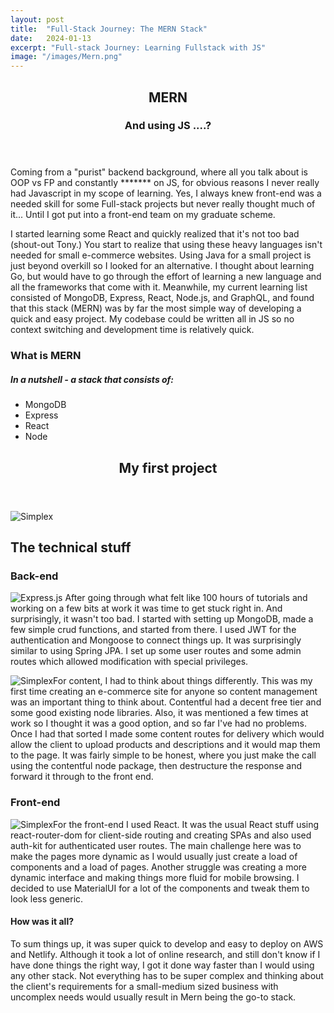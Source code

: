 ```yaml
---
layout: post
title:  "Full-Stack Journey: The MERN Stack"
date:   2024-01-13
excerpt: "Full-stack Journey: Learning Fullstack with JS"
image: "/images/Mern.png"
---
```

  <header>
  <h2>MERN</h2>
  <h3>And using JS ....?</h3>
  </header>
  <p>Coming from a "purist" backend background, where all you talk about is OOP vs FP and constantly ******* on JS, for obvious reasons I never really had Javascript in my scope of learning. Yes, I always knew front-end was a needed skill for some Full-stack projects but never really thought much of it... Until I got put into a front-end team on my graduate scheme. </p>
  <p>I started learning some React and quickly realized that it's not too bad (shout-out Tony.) You start to realize that using these heavy languages isn't needed for small e-commerce websites. Using Java for a small project is just beyond overkill so I looked for an alternative. I thought about learning Go, but would have to go through the effort of learning a new language and all the frameworks that come with it. Meanwhile, my current learning list consisted of MongoDB, Express, React, Node.js, and GraphQL, and found that this stack (MERN) was by far the most simple way of developing a quick and easy project. My codebase could be written all in JS so no context switching and development time is relatively quick.</p>
  <h3>What is MERN</h3>
  <h5>In a nutshell - a stack that consists of:</h5>
   <ul>
    <li>MongoDB</li>
    <li>Express</li>
    <li>React</li>
    <li>Node</li>
   </ul>

  <header class="featured">
  <h2>My first project</h2>
  </header>
  	<span class="image fit"><img src="{{ "/images/simplex-mern.png" | absolute_url }}" alt="Simplex" /></span>

## The technical stuff
### Back-end
<p><span class="image left"><img src="{{ "/images/express-mern.png" | absolute_url }}" alt=" Express.js" /></span> After going through what felt like 100 hours of tutorials and working on a few bits at work it was time to get stuck right in. And surprisingly, it wasn't too bad. I started with setting up MongoDB, made a few simple crud functions, and started from there. I used JWT for the authentication and Mongoose to connect things up. It was surprisingly similar to using Spring JPA. I set up some user routes and some admin routes which allowed modification with special privileges.
</p>
<p><span class="image right"><img src="{{ "/images/content-mern.png" | absolute_url }}" alt="Simplex" /></span>For content, I had to think about things differently. This was my first time creating an e-commerce site for anyone so content management was an important thing to think about. Contentful had a decent free tier and some good existing node libraries. Also, it was mentioned a few times at work so I thought it was a good option, and so far I've had no problems. Once I had that sorted I made some content routes for delivery which would allow the client to upload products and descriptions and it would map them to the page. It was fairly simple to be honest, where you just make the call using the contentful node package, then destructure the response and forward it through to the front end.
</p>

### Front-end
<p><span class="image right"><img src="{{ "/images/react-mern.png" | absolute_url }}" alt="Simplex" /></span>For the front-end I used React. It was the usual React stuff using react-router-dom for client-side routing and creating SPAs and also used auth-kit for authenticated user routes. The main challenge here was to make the pages more dynamic as I would usually just create a load of components and a load of pages. Another struggle was creating a more dynamic interface and making things more fluid for mobile browsing. I decided to use MaterialUI for a lot of the components and tweak them to look less generic.
</p>
  <h4>How was it all?</h4>
  <p> To sum things up, it was super quick to develop and easy to deploy on AWS and Netlify. Although it took a lot of online research, and still don't know if I have done things the right way, I got it done way faster than I would using any other stack. Not everything has to be super complex and thinking about the client's requirements for a small-medium sized business with uncomplex needs would usually result in Mern being the go-to stack.</p>